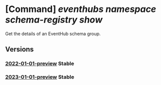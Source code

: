 # [Command] _eventhubs namespace schema-registry show_

Get the details of an EventHub schema group.

## Versions

### [2022-01-01-preview](/Resources/mgmt-plane/L3N1YnNjcmlwdGlvbnMve30vcmVzb3VyY2Vncm91cHMve30vcHJvdmlkZXJzL21pY3Jvc29mdC5ldmVudGh1Yi9uYW1lc3BhY2VzL3t9L3NjaGVtYWdyb3Vwcy97fQ==/2022-01-01-preview.xml) **Stable**

<!-- mgmt-plane /subscriptions/{}/resourcegroups/{}/providers/microsoft.eventhub/namespaces/{}/schemagroups/{} 2022-01-01-preview -->

### [2023-01-01-preview](/Resources/mgmt-plane/L3N1YnNjcmlwdGlvbnMve30vcmVzb3VyY2Vncm91cHMve30vcHJvdmlkZXJzL21pY3Jvc29mdC5ldmVudGh1Yi9uYW1lc3BhY2VzL3t9L3NjaGVtYWdyb3Vwcy97fQ==/2023-01-01-preview.xml) **Stable**

<!-- mgmt-plane /subscriptions/{}/resourcegroups/{}/providers/microsoft.eventhub/namespaces/{}/schemagroups/{} 2023-01-01-preview -->
